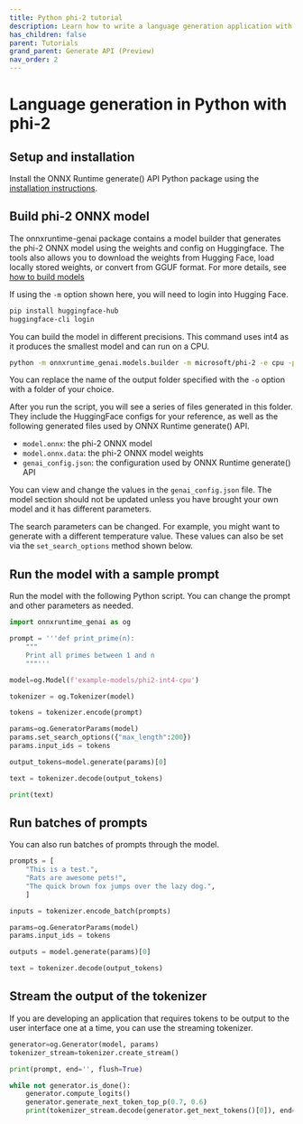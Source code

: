 ```yaml
---
title: Python phi-2 tutorial
description: Learn how to write a language generation application with ONNX Runtime generate() API in Python using the phi-2 model
has_children: false
parent: Tutorials
grand_parent: Generate API (Preview)
nav_order: 2
---
```


# Language generation in Python with phi-2

## Setup and installation

Install the ONNX Runtime generate() API Python package using the [installation instructions](../howto/install.md).

## Build phi-2 ONNX model

The onnxruntime-genai package contains a model builder that generates the phi-2 ONNX model using the weights and config on Huggingface. The tools also allows you to download the weights from Hugging Face, load locally stored weights, or convert from GGUF format. For more details, see [how to build models](../howto/build-model.md)

If using the `-m` option shown here, you will need to login into Hugging Face.

```bash
pip install huggingface-hub
huggingface-cli login
```

You can build the model in different precisions. This command uses int4 as it produces the smallest model and can run on a CPU.

```bash
python -m onnxruntime_genai.models.builder -m microsoft/phi-2 -e cpu -p int4 -o ./example-models/phi2-int4-cpu
```
You can replace the name of the output folder specified with the `-o` option with a folder of your choice.

After you run the script, you will see a series of files generated in this folder. They include the HuggingFace configs for your reference, as well as the following generated files used by ONNX Runtime generate() API.

- `model.onnx`: the phi-2 ONNX model
- `model.onnx.data`: the phi-2 ONNX model weights
- `genai_config.json`: the configuration used by ONNX Runtime generate() API

You can view and change the values in the `genai_config.json` file. The model section should not be updated unless you have brought your own model and it has different parameters. 

The search parameters can be changed. For example, you might want to generate with a different temperature value. These values can also be set via the `set_search_options` method shown below.

## Run the model with a sample prompt

Run the model with the following Python script. You can change the prompt and other parameters as needed.

```python
import onnxruntime_genai as og

prompt = '''def print_prime(n):
    """
    Print all primes between 1 and n
    """'''

model=og.Model(f'example-models/phi2-int4-cpu')

tokenizer = og.Tokenizer(model)

tokens = tokenizer.encode(prompt)

params=og.GeneratorParams(model)
params.set_search_options({"max_length":200})
params.input_ids = tokens

output_tokens=model.generate(params)[0]

text = tokenizer.decode(output_tokens)

print(text)
```

## Run batches of prompts

You can also run batches of prompts through the model.

```python
prompts = [
    "This is a test.",
    "Rats are awesome pets!",
    "The quick brown fox jumps over the lazy dog.",
    ]

inputs = tokenizer.encode_batch(prompts)

params=og.GeneratorParams(model)
params.input_ids = tokens

outputs = model.generate(params)[0]

text = tokenizer.decode(output_tokens)
```

## Stream the output of the tokenizer

If you are developing an application that requires tokens to be output to the user interface one at a time, you can use the streaming tokenizer.

```python
generator=og.Generator(model, params)
tokenizer_stream=tokenizer.create_stream()

print(prompt, end='', flush=True)

while not generator.is_done():
    generator.compute_logits()
    generator.generate_next_token_top_p(0.7, 0.6)
    print(tokenizer_stream.decode(generator.get_next_tokens()[0]), end='', flush=True)
```
